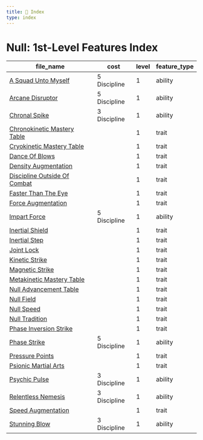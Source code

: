 ```yaml
---
title: 📑 Index
type: index
---
```


# Null: 1st-Level Features Index

| file_name                                                             | cost         | level | feature_type |
| --------------------------------------------------------------------- | ------------ | ----- | ------------ |
| [A Squad Unto Myself](../A%20Squad%20Unto%20Myself)                   | 5 Discipline | 1     | ability      |
| [Arcane Disruptor](../Arcane%20Disruptor)                             | 5 Discipline | 1     | ability      |
| [Chronal Spike](../Chronal%20Spike)                                   | 3 Discipline | 1     | ability      |
| [Chronokinetic Mastery Table](../Chronokinetic%20Mastery%20Table)     |              | 1     | trait        |
| [Cryokinetic Mastery Table](../Cryokinetic%20Mastery%20Table)         |              | 1     | trait        |
| [Dance Of Blows](../Dance%20Of%20Blows)                               |              | 1     | trait        |
| [Density Augmentation](../Density%20Augmentation)                     |              | 1     | trait        |
| [Discipline Outside Of Combat](../Discipline%20Outside%20Of%20Combat) |              | 1     | trait        |
| [Faster Than The Eye](../Faster%20Than%20The%20Eye)                   |              | 1     | trait        |
| [Force Augmentation](../Force%20Augmentation)                         |              | 1     | trait        |
| [Impart Force](../Impart%20Force)                                     | 5 Discipline | 1     | ability      |
| [Inertial Shield](../Inertial%20Shield)                               |              | 1     | trait        |
| [Inertial Step](../Inertial%20Step)                                   |              | 1     | trait        |
| [Joint Lock](../Joint%20Lock)                                         |              | 1     | trait        |
| [Kinetic Strike](../Kinetic%20Strike)                                 |              | 1     | trait        |
| [Magnetic Strike](../Magnetic%20Strike)                               |              | 1     | trait        |
| [Metakinetic Mastery Table](../Metakinetic%20Mastery%20Table)         |              | 1     | trait        |
| [Null Advancement Table](../Null%20Advancement%20Table)               |              | 1     | trait        |
| [Null Field](../Null%20Field)                                         |              | 1     | trait        |
| [Null Speed](../Null%20Speed)                                         |              | 1     | trait        |
| [Null Tradition](../Null%20Tradition)                                 |              | 1     | trait        |
| [Phase Inversion Strike](../Phase%20Inversion%20Strike)               |              | 1     | trait        |
| [Phase Strike](../Phase%20Strike)                                     | 5 Discipline | 1     | ability      |
| [Pressure Points](../Pressure%20Points)                               |              | 1     | trait        |
| [Psionic Martial Arts](../Psionic%20Martial%20Arts)                   |              | 1     | trait        |
| [Psychic Pulse](../Psychic%20Pulse)                                   | 3 Discipline | 1     | ability      |
| [Relentless Nemesis](../Relentless%20Nemesis)                         | 3 Discipline | 1     | ability      |
| [Speed Augmentation](../Speed%20Augmentation)                         |              | 1     | trait        |
| [Stunning Blow](../Stunning%20Blow)                                   | 3 Discipline | 1     | ability      |
